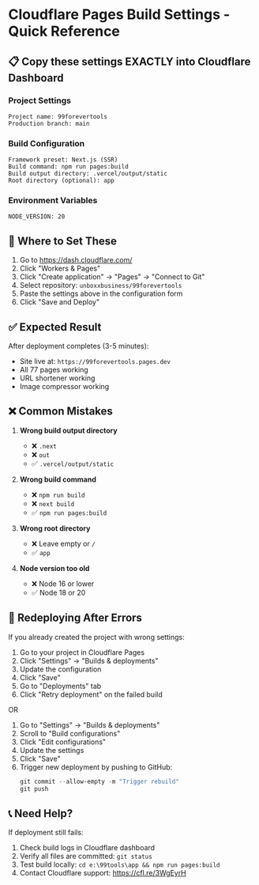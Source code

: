 # Cloudflare Pages Build Settings - Quick Reference

## 📋 Copy these settings EXACTLY into Cloudflare Dashboard

### Project Settings
```
Project name: 99forevertools
Production branch: main
```

### Build Configuration
```
Framework preset: Next.js (SSR)
Build command: npm run pages:build
Build output directory: .vercel/output/static
Root directory (optional): app
```

### Environment Variables
```
NODE_VERSION: 20
```

## 🚀 Where to Set These

1. Go to https://dash.cloudflare.com/
2. Click "Workers & Pages"
3. Click "Create application" → "Pages" → "Connect to Git"
4. Select repository: `unboxxbusiness/99forevertools`
5. Paste the settings above in the configuration form
6. Click "Save and Deploy"

## ✅ Expected Result

After deployment completes (3-5 minutes):
- Site live at: `https://99forevertools.pages.dev`
- All 77 pages working
- URL shortener working
- Image compressor working

## ❌ Common Mistakes

1. **Wrong build output directory**
   - ❌ `.next`
   - ❌ `out`
   - ✅ `.vercel/output/static`

2. **Wrong build command**
   - ❌ `npm run build`
   - ❌ `next build`
   - ✅ `npm run pages:build`

3. **Wrong root directory**
   - ❌ Leave empty or `/`
   - ✅ `app`

4. **Node version too old**
   - ❌ Node 16 or lower
   - ✅ Node 18 or 20

## 🔄 Redeploying After Errors

If you already created the project with wrong settings:

1. Go to your project in Cloudflare Pages
2. Click "Settings" → "Builds & deployments"
3. Update the configuration
4. Click "Save"
5. Go to "Deployments" tab
6. Click "Retry deployment" on the failed build

OR

1. Go to "Settings" → "Builds & deployments"
2. Scroll to "Build configurations"
3. Click "Edit configurations"
4. Update the settings
5. Click "Save"
6. Trigger new deployment by pushing to GitHub:
   ```powershell
   git commit --allow-empty -m "Trigger rebuild"
   git push
   ```

## 📞 Need Help?

If deployment still fails:
1. Check build logs in Cloudflare dashboard
2. Verify all files are committed: `git status`
3. Test build locally: `cd e:\99tools\app && npm run pages:build`
4. Contact Cloudflare support: https://cfl.re/3WgEyrH
